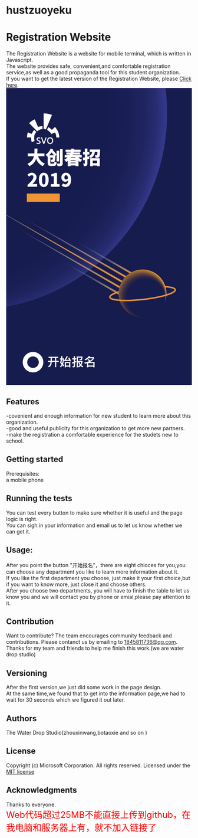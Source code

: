 # hustzuoyeku
# Registration Website
The Registration Website is a website for mobile terminal, which is written in Javascript.<br/>
The website provides safe, convenient,and comfortable registration service,as well as a good propaganda tool for this student organization.<br/>
If you want to get the latest version of the Registration Website, please [Click here](http://www.hustsvo.com/).<br/>
![页面图](https://github.com/BOHR312/my-photo/blob/master/yemian.jpg?raw=true)
## Features
-covenient and enough information for new student to learn more about this organization.<br/>
-good and useful publicity for this organization to get more new partners.<br/>
-make the registration a comfortable experience for the studets new to school.<br/>
## Getting started
Prerequisites:<br/>
a mobile phone
## Running the tests
You can test every button to make sure whether it is useful and the page logic is right.<br/>
You can sigh in your information and email us to let us know whether we can get it.
## Usage:
After you point the button "开始报名"，there are eight chioces for you,you can choose any department you like to learn more information about it.<br/>
If you like the first department you choose, just make it your first choice,but if you want to know more, just close it and choose others.<br/>
After you choose two departments, you will have to finish the table to let us know you and we will contact you by phone or emial,please pay attention to it.
## Contribution
Want to contribute? The team encourages community feedback and contributions. Please contanct us by emailing to 1845811736@qq.com.
Thanks for my team and friends to help me finish this work.(we are water drop studio)
## Versioning
After the first version,we just did some work in the page design.<br/>
At the same time,we found that to get into the information page,we had to wait for 30 seconds which we figured it out later. <br/>
## Authors
The Water Drop Studio(zhouxinwang,botaoxie and so on )
## License
Copyright (c) Microsoft Corporation. All rights reserved.
Licensed under the [MIT license](https://www.mit-license.org/)
## Acknowledgments
Thanks to everyone.<br/>
<font color=red size=5>Web代码超过25MB不能直接上传到github，在我电脑和服务器上有，就不加入链接了</font>
